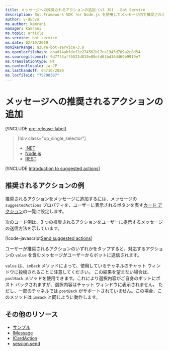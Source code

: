 ```yaml
---
title: メッセージへの推奨されるアクションの追加 (v3 JS) - Bot Service
description: Bot Framework SDK for Node.js を使用してメッセージ内で推奨されるアクションを送信する方法について説明します。
author: v-ducvo
ms.author: kamrani
manager: kamrani
ms.topic: article
ms.service: bot-service
ms.date: 02/19/2019
monikerRange: azure-bot-service-3.0
ms.openlocfilehash: ebad14abfdef2e274562b17ca1945d709a2c8d54
ms.sourcegitcommit: 9d77f3aff9521d819e88efd0fbd19d469b9919e7
ms.translationtype: HT
ms.contentlocale: ja-JP
ms.lasthandoff: 04/16/2020
ms.locfileid: "75790387"
---
```

# <a name="add-suggested-actions-to-messages"></a>メッセージへの推奨されるアクションの追加

[!INCLUDE [pre-release-label](../includes/pre-release-label-v3.md)]

> [!div class="op_single_selector"]
> - [.NET](../dotnet/bot-builder-dotnet-add-suggested-actions.md)
> - [Node.js](../nodejs/bot-builder-nodejs-send-suggested-actions.md)
> - [REST](../rest-api/bot-framework-rest-connector-add-suggested-actions.md)

[!INCLUDE [Introduction to suggested actions](../includes/snippet-suggested-actions-intro.md)]

## <a name="suggested-actions-example"></a>推奨されるアクションの例

推奨されるアクションをメッセージに追加するには、メッセージの `suggestedActions` プロパティを、ユーザーに表示されるボタンを表す[カード アクション][ICardAction]の一覧に設定します。

次のコード例は、3 つの推奨されるアクションをユーザーに提示するメッセージの送信方法を示しています。

[!code-javascript[Send suggested actions](../includes/code/node-send-suggested-actions.js#sendSuggestedActions)]

ユーザーが推奨されるアクションのいずれかをタップすると、対応するアクションの `value` を含むメッセージがユーザーからボットに送信されます。

`value` は、`imBack` メソッドによって、使用しているチャネルのチャット ウィンドウに投稿されることに注意してください。 この結果を望まない場合は、`postBack` メソッドを使用できます。これにより選択内容がご自身のボットにポスト バックされますが、選択内容はチャット ウィンドウに表示されません。 ただし、一部のチャネルでは `postBack` がサポートされていません。この場合、このメソッドは `imBack` と同じように動作します。

## <a name="additional-resources"></a>その他のリソース

- [サンプル][samples]
- [IMessage][IMessage]
- [ICardAction][ICardAction]
- [session.send][SessionSend]

[IMessage]: http://docs.botframework.com/node/builder/chat-reference/interfaces/_botbuilder_d_.imessage

[SessionSend]: https://docs.botframework.com/node/builder/chat-reference/classes/_botbuilder_d_.session.html#send

[ICardAction]: https://docs.botframework.com/node/builder/chat-reference/interfaces/_botbuilder_d_.icardaction.html

<!-- The inspector is no longer supported: we're redirecting to the samples for now. -->
[samples]: https://github.com/Microsoft/BotBuilder-Samples/tree/v3-sdk-samples
